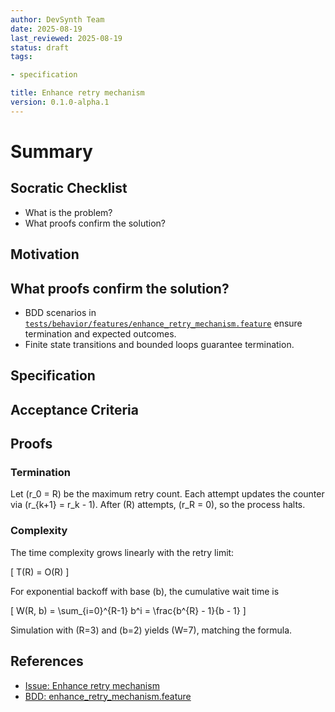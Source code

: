 ```yaml
---
author: DevSynth Team
date: 2025-08-19
last_reviewed: 2025-08-19
status: draft
tags:

- specification

title: Enhance retry mechanism
version: 0.1.0-alpha.1
---
```


<!--
Required metadata fields:
- author: document author
- date: creation date
- last_reviewed: last review date
- status: draft | review | published
- tags: search keywords
- title: short descriptive name
- version: specification version
-->

# Summary

## Socratic Checklist
- What is the problem?
- What proofs confirm the solution?

## Motivation

## What proofs confirm the solution?
- BDD scenarios in [`tests/behavior/features/enhance_retry_mechanism.feature`](../../tests/behavior/features/enhance_retry_mechanism.feature) ensure termination and expected outcomes.
- Finite state transitions and bounded loops guarantee termination.


## Specification

## Acceptance Criteria

## Proofs

### Termination
Let \(r_0 = R\) be the maximum retry count. Each attempt updates the counter via \(r_{k+1} = r_k - 1\). After \(R\) attempts, \(r_R = 0\), so the process halts.

### Complexity
The time complexity grows linearly with the retry limit:

\[
T(R) = O(R)
\]

For exponential backoff with base \(b\), the cumulative wait time is

\[
W(R, b) = \sum_{i=0}^{R-1} b^i = \frac{b^{R} - 1}{b - 1}
\]

Simulation with \(R=3\) and \(b=2\) yields \(W=7\), matching the formula.

## References

- [Issue: Enhance retry mechanism](../../issues/Enhance-retry-mechanism.md)
- [BDD: enhance_retry_mechanism.feature](../../tests/behavior/features/enhance_retry_mechanism.feature)
